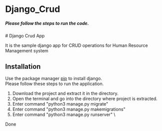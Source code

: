 # Django_Crud
<h5>Please follow the steps to run the code.</h5>
# Django Crud App

It is the sample django app for CRUD operations for Human Resource Management system

## Installation

Use the package manager [pip](https://pip.pypa.io/en/stable/) to install django.\
Please follow these steps to run the application.

1) Download the project and extract it in the directory.
2) Open the terminal and go into the directory where project is extracted.
3) Enter command "python3 manage.py migrate"
4) Enter command "python3 manage.py makemigrations"
5) Enter command "python3 manage.py runserver" \

Done
